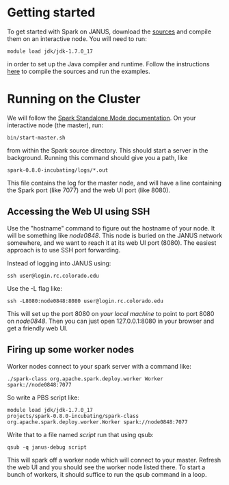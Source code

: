 Getting started
===============

To get started with Spark on JANUS, download the
[sources](http://spark.incubator.apache.org/downloads.html) and compile them
on an interactive node. You will need to run:

    module load jdk/jdk-1.7.0_17

in order to set up the Java compiler and runtime. Follow the instructions
[here](http://spark.incubator.apache.org/docs/latest/index.html) to compile the
sources and run the examples.

Running on the Cluster
======================

We will follow the
[Spark Standalone Mode documentation](http://spark.incubator.apache.org/docs/latest/spark-standalone.html).
On your interactive node (the master), run:

    bin/start-master.sh

from within the Spark source directory. This should start a server in the background.
Running this command should give you a path, like

    spark-0.8.0-incubating/logs/*.out

This file contains the log for the master node, and will have a line containing
the Spark port (like 7077) and the web UI port (like 8080).

Accessing the Web UI using SSH
------------------------------

Use the \"hostname\" command to figure out the hostname of your node. It will
be something like *node0848*. This node is buried on the JANUS network somewhere,
and we want to reach it at its web UI port (8080). The easiest approach is to
use SSH port forwarding.

Instead of logging into JANUS using:

    ssh user@login.rc.colorado.edu

Use the -L flag like:

    ssh -L8080:node0848:8080 user@login.rc.colorado.edu

This will set up the port 8080 on *your local machine* to point to port 8080 on
*node0848*. Then you can just open 127.0.0.1:8080 in your browser and get
a friendly web UI.

Firing up some worker nodes
---------------------------

Worker nodes connect to your spark server with a command like:

    ./spark-class org.apache.spark.deploy.worker Worker spark://node0848:7077

So write a PBS script like:

    module load jdk/jdk-1.7.0_17
    projects/spark-0.8.0-incubating/spark-class org.apache.spark.deploy.worker.Worker spark://node0848:7077

Write that to a file named *script* run that using qsub:

    qsub -q janus-debug script

This will spark off a worker node which will connect to your master. Refresh
the web UI and you should see the worker node listed there. To start a bunch
of workers, it should suffice to run the qsub command in a loop.
